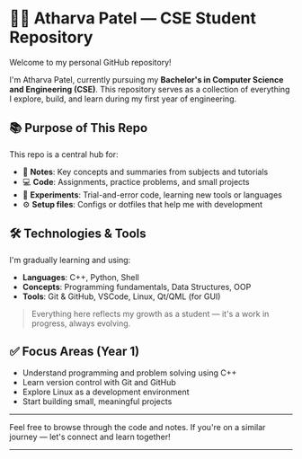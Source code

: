 # 🧑‍💻 Atharva Patel — CSE Student Repository

Welcome to my personal GitHub repository!

I'm Atharva Patel, currently pursuing my **Bachelor's in Computer Science and Engineering (CSE)**. This repository serves as a collection of everything I explore, build, and learn during my first year of engineering.

## 📚 Purpose of This Repo

This repo is a central hub for:

- 📝 **Notes**: Key concepts and summaries from subjects and tutorials  
- 💻 **Code**: Assignments, practice problems, and small projects  
- 🧪 **Experiments**: Trial-and-error code, learning new tools or languages  
- ⚙️ **Setup files**: Configs or dotfiles that help me with development  

## 🛠️ Technologies & Tools

I'm gradually learning and using:

- **Languages**: C++, Python, Shell
- **Concepts**: Programming fundamentals, Data Structures, OOP
- **Tools**: Git & GitHub, VSCode, Linux, Qt/QML (for GUI)

> Everything here reflects my growth as a student — it's a work in progress, always evolving.


## ✅ Focus Areas (Year 1)

- Understand programming and problem solving using C++  
- Learn version control with Git and GitHub  
- Explore Linux as a development environment  
- Start building small, meaningful projects  

---

Feel free to browse through the code and notes. If you're on a similar journey — let's connect and learn together!

---
